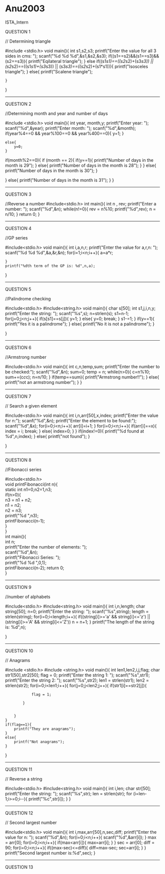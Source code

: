 # Anu2003
ISTA_Intern


QUESTION 1

// Determining triangle

#include <stdio.h>
void main(){
    int s1,s2,s3;
    printf("Enter the value for all 3 sides in cms: ");
    scanf("%d %d %d",&s1,&s2,&s3);
    if((s1==s2)&&(s1==s3)&&(s2==s3)){
        printf("Eqilateral triangle");
    }
    else if((s1*s1)==((s2*s2)+(s3*s3)) || (s2*s2)==((s1*s1)+(s3*s3)) || (s3*s3)==((s2*s2)+(s1*s1))){
        printf("Isosceles triangle");
            }
    else{
        printf("Scalene triangle");
    
    }
    
}
_______________________________________________________________________________________________________________________

QUESTION 2

//Determining month and year and number of days

#include <stdio.h>
void main(){
    int year, month,y;
    printf("Enter year: ");
    scanf("%d",&year);
    printf("Enter month: ");
    scanf("%d",&month);
    if(year%4==0 && year%100==0 && year%400==0){
                y=1;
    }
            
    else{
        y=0;
    }

if(month%2==0){
    if (month == 2){
        if(y==1){
             printf("Number of days in the month is 29");
        }
        else{
             printf("Number of days in the month is 28");
        }
    }
    else{
         printf("Number of days in the month is 30");
    }

}
else{
     printf("Number of days in the month is 31");
}
}
______________________________________________________________________________________________________________________

QUESTION 3

//Reverse a number
#include<stdio.h>
int main(){
    int n , rev;
    printf("Enter a number: ");
    scanf("%d",&n);
    while(n!=0){
        rev = n%10;
        printf("%d",rev);
        n = n/10;
    }
return 0;
}
___________________________________________________________________________________________________________________________

QUESTION 4

//GP series

#include<stdio.h>
void main(){
    int i,a,n,r;
    printf("Enter the value for a,r,n: ");
    scanf("%d %d %d",&a,&r,&n);
    for(i=1;i<n;i++){
        a=a*r;
       
    } 
    printf("%dth term of the GP is: %d",n,a);
}
_______________________________________________________________________________________________________________________

QUESTION 5

//Palindrome checking

#include<stdio.h>
#include<string.h>
void main(){
    char s[50];
    int s1,j,i,n,y;
    printf("Enter the string: ");
    scanf("%s",s);
    n=strlen(s);
    s1=n-1;
    for(j=0;j<n;j++){
        if(s[s1]==s[j]){
            y=1;
        }
        else{
            y=0;
            break;
        }
        s1-=1;
    }
    if(y==1){
        printf("Yes it is a palindrome");
    }
    else{
        printf("No it is not a palindrome");
    }
    
}
__________________________________________________________________________________________________________________________________________

QUESTION 6

//Armstrong number

#include<stdio.h>
void main(){
    int c,n,temp,sum;
    printf("Enter the number to be checked:");
    scanf("%d",&n);
    sum=0;
    temp = n;
    while(n>0){
        c=n%10;
        sum+=(c*c*c);
        n=n/10;
    }
    if(temp==sum){
        printf("Armstrong number!!");
    }
    else{
        printf("not an armstrong number");
    }
}

__________________________________________________________________________________________________________________________________________________

QUESTION 7


// Search a given element

#include<stdio.h>
void main(){
    int i,n,arr[50],x,index;
    printf("Enter the value for n:");
    scanf("%d",&n);
    printf("Enter the element to be found:");
    scanf("%d",&x);
    for(i=0;i<n;i++){
        arr[i]=i+1;
    }
    for(i=0;i<n;i++){
        if(arr[i]==x){
            index = i;
            break;
        }
        else{
            index=0;
        }
    }
    if(index!=0){
        printf("%d found at %d",n,index);
    }
    else{
        printf("not found");
    }
    
}
______________________________________________________________________________________________________________________________________________________


QUESTION 8

//Fibonacci series

#include<stdio.h>    
void printFibonacci(int n){    
    static int n1=0,n2=1,n3;    
    if(n>0){    
         n3 = n1 + n2;    
         n1 = n2;    
         n2 = n3;    
         printf("%d ",n3);    
         printFibonacci(n-1);    
    }    
}    
int main(){    
    int n;    
    printf("Enter the number of elements: ");    
    scanf("%d",&n);    
    printf("Fibonacci Series: ");    
    printf("%d %d ",0,1);    
    printFibonacci(n-2); 
  return 0;  
 }    
 
 _________________________________________________________________________________________________________________________________________________________
 
 
 QUESTION 9
 
 //number of alphabets

#include<stdio.h>
#include<string.h>
void main(){
    int i,n,length;
    char string[50];
    n=0;
    printf("Enter the string: ");
    scanf("%s",string);
    length = strlen(string);
    for(i=0;i<length;i++){
        if((string[i]>='a' && string[i]<='z') || (string[i]>='A' && string[i]<='Z'))
            n = n+1;
        }
    printf("The length of the string is: %d",n);
    
}

__________________________________________________________________________________________________________________________________________________________

QUESTION 10

// Anagrams

#include <stdio.h>
#include <string.h>
void main(){
    int len1,len2,i,j,flag;
    char str1[50],str2[50];
    flag = 0;
    printf("Enter the string 1: ");
    scanf("%s",str1);
    printf("Enter the string 2: ");
    scanf("%s",str2);
    len1 = strlen(str1);
    len2 = strlen(str2);
    for(i=0;i<len1;i++){
        for(j=0;j<len2;j++){
            if(str1[i]==str2[j]){
               
                flag = 1;
                
            }
            
            
        }
    }
    if(flag==1){
        printf("They are anagrams");
    }
    else{
        printf("Not anagrams");
    }
}

__________________________________________________________________________________________________________________________________________________

QUESTION 11

// Reverse a string

#include<stdio.h>
#include<string.h>
void main(){
    int i,len;
    char str[50];
    printf("Enter the string: ");
    scanf("%s",str);
    len = strlen(str);
    for (i=len-1;i>=0;i--){
        printf("%c",str[i]);
    }
}

___________________________________________________________________________________________________________________________________________________________

QUESTION 12

// Second largest number

#include<stdio.h>
void main(){
    int i,max,arr[50],n,sec,diff;
    printf("Enter the value for n: ");
    scanf("%d",&n);
    for(i=0;i<n;i++){
        scanf("%d",&arr[i]);
    }
    max = arr[0];
    for(i=0;i<n;i++){
        if(max<arr[i]){
            max=arr[i];
        }
    }
    sec = arr[0];
    diff = 90;
    for(i=0;i<n;i++){
        if((max-sec)<=diff){
            diff=max-sec;
            sec=arr[i];
        }
    }
printf("Second largest number is:%d",sec);
}

_______________________________________________________________________________________________________________________________________________

QUESTION 13

